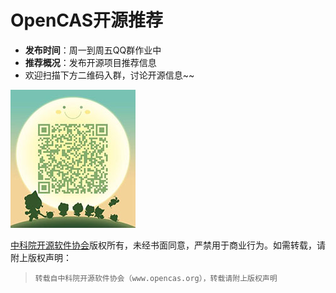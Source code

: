 # OpenCAS开源推荐

* **发布时间**：周一到周五QQ群作业中
* **推荐概况**：发布开源项目推荐信息
* 欢迎扫描下方二维码入群，讨论开源信息~~

![](/assets/3.jpg)

[中科院开源软件协会](/www.opencas.org)版权所有，未经书面同意，严禁用于商业行为。如需转载，请附上版权声明：

> ```
> 转载自中科院开源软件协会（www.opencas.org），转载请附上版权声明
> ```




